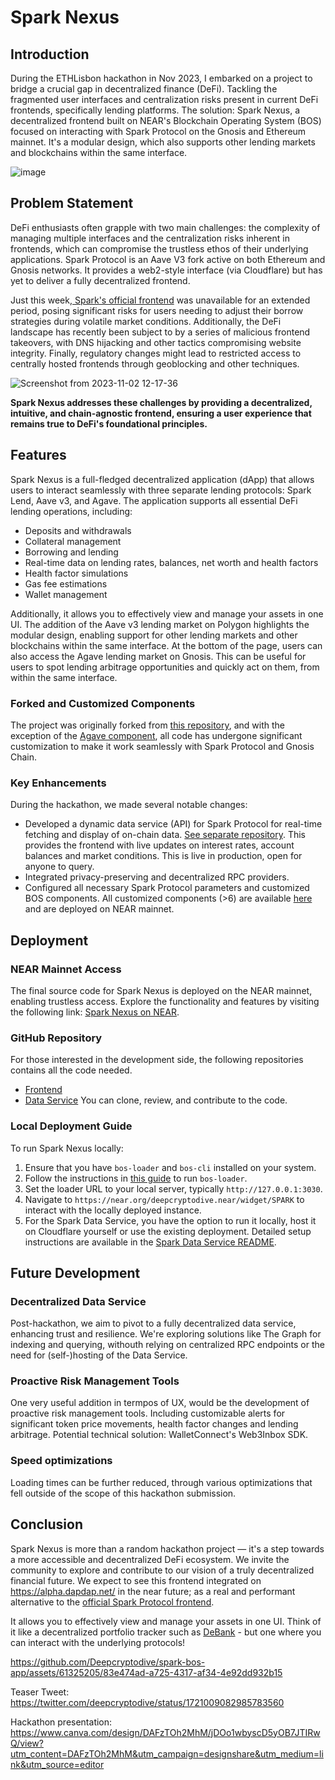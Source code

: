 # Spark Nexus

## Introduction
During the ETHLisbon hackathon in Nov 2023, I embarked on a project to bridge a crucial gap in decentralized finance (DeFi). Tackling the fragmented user interfaces and centralization risks present in current DeFi frontends, specifically lending platforms. The solution: Spark Nexus, a decentralized frontend built on NEAR's Blockchain Operating System (BOS) focused on interacting with Spark Protocol on the Gnosis and Ethereum mainnet. It's a modular design, which also supports other lending markets and blockchains within the same interface.

![image](https://github.com/Deepcryptodive/spark-bos-app/assets/61325205/898b1f71-1bb4-47a5-af2b-c1c565a7b012)


## Problem Statement
DeFi enthusiasts often grapple with two main challenges: the complexity of managing multiple interfaces and the centralization risks inherent in frontends, which can compromise the trustless ethos of their underlying applications. Spark Protocol is an Aave V3 fork active on both Ethereum and Gnosis networks. It provides a web2-style interface (via Cloudflare) but has yet to deliver a fully decentralized frontend.

Just this week,[ Spark's official frontend](https://app.spark.fi/) was unavailable for an extended period, posing significant risks for users needing to adjust their borrow strategies during volatile market conditions. Additionally, the DeFi landscape has recently been subject to by a series of malicious frontend takeovers, with DNS hijacking and other tactics compromising website integrity. Finally, regulatory changes might lead to restricted access to centrally hosted frontends through geoblocking and other techniques.

![Screenshot from 2023-11-02 12-17-36](https://github.com/Deepcryptodive/spark-bos-app/assets/61325205/c3b71c26-02ca-426a-8d6e-5d5ea436869a)

**Spark Nexus addresses these challenges by providing a decentralized, intuitive, and chain-agnostic frontend, ensuring a user experience that remains true to DeFi's foundational principles.**




## Features
Spark Nexus is a full-fledged decentralized application (dApp) that allows users to interact seamlessly with three separate lending protocols: Spark Lend, Aave v3, and Agave. The application supports all essential DeFi lending operations, including:
- Deposits and withdrawals
- Collateral management
- Borrowing and lending
- Real-time data on lending rates, balances, net worth and health factors
- Health factor simulations
- Gas fee estimations
- Wallet management

Additionally, it allows you to effectively view and manage your assets in one UI.
The addition of the Aave v3 lending market on Polygon highlights the modular design, enabling support for other lending markets and other blockchains within the same interface. At the bottom of the page, users can also access the Agave lending market on Gnosis. This can be useful for users to spot lending arbitrage opportunities and quickly act on them, from within the same interface. 

### Forked and Customized Components
The project was originally forked from [this repository](https://near.org/near/widget/ComponentDetailsPage?src=bluebiu.near/widget/ZKEVM.AAVE), and with the exception of the [Agave component](https://near.org/near/widget/ComponentDetailsPage?src=bluebiu.near/widget/Gnosis.Lending), all code has undergone significant customization to make it work seamlessly with Spark Protocol and Gnosis Chain.


### Key Enhancements
During the hackathon, we made several notable changes:
- Developed a dynamic data service (API) for Spark Protocol for real-time fetching and display of on-chain data. [See separate repository](https://github.com/Deepcryptodive/spark-data-service). This provides the frontend with live updates on interest rates, account balances and market conditions. This is live in production, open for anyone to query.
- Integrated privacy-preserving and decentralized RPC providers.
- Configured all necessary Spark Protocol parameters and customized BOS components. All customized components (>6) are available [here](https://near.org/near/widget/ProfilePage?accountId=deepcryptodive.near&tab=apps) and are deployed on NEAR mainnet.



## Deployment
### NEAR Mainnet Access
The final source code for Spark Nexus is deployed on the NEAR mainnet, enabling trustless access. Explore the functionality and features by visiting the following link: [Spark Nexus on NEAR](https://near.org/deepcryptodive.near/widget/SPARK).

### GitHub Repository
For those interested in the development side, the following repositories contains all the code needed. 
* [Frontend](https://github.com/Deepcryptodive/spark-nexus) 
* [Data Service]([url](https://github.com/Deepcryptodive/spark-data-service/))
You can clone, review, and contribute to the code.

### Local Deployment Guide
To run Spark Nexus locally:
1. Ensure that you have `bos-loader` and `bos-cli` installed on your system.
2. Follow the instructions in [this guide](https://docs.near.org/bos/dev/bos-loader) to run `bos-loader`.
3. Set the loader URL to your local server, typically `http://127.0.0.1:3030`.
4. Navigate to `https://near.org/deepcryptodive.near/widget/SPARK` to interact with the locally deployed instance.
5. For the Spark Data Service, you have the option to run it locally, host it on Cloudflare yourself or use the existing deployment. Detailed setup instructions are available in the [Spark Data Service README](https://github.com/Deepcryptodive/spark-data-service/blob/main/README.md).



## Future Development
### Decentralized Data Service
Post-hackathon, we aim to pivot to a fully decentralized data service, enhancing trust and resilience. We're exploring solutions like The Graph for indexing and querying, withouth relying on centralized RPC endpoints or the need for (self-)hosting of the Data Service.

### Proactive Risk Management Tools
One very useful addition in termpos of UX, would be the development of proactive risk management tools. Including customizable alerts for significant token price movements, health factor changes and lending arbitrage. Potential technical solution: WalletConnect's Web3Inbox SDK.

### Speed optimizations
Loading times can be further reduced, through various optimizations that fell outside of the scope of this hackathon submission.

## Conclusion
Spark Nexus is more than a random hackathon project — it's a step towards a more accessible and decentralized DeFi ecosystem. We invite the community to explore and contribute to our vision of a truly decentralized financial future.  We expect to see this frontend integrated on https://alpha.dapdap.net/ in the near future; as a real and performant alternative to the [official Spark Protocol frontend](https://spark.fi/).

It allows you to effectively view and manage your assets in one UI. Think of it like a decentralized portfolio tracker such as [DeBank](https://debank.com/) - but one where you can interact with the underlying protocols!



https://github.com/Deepcryptodive/spark-bos-app/assets/61325205/83e474ad-a725-4317-af34-4e92dd932b15


Teaser Tweet: https://twitter.com/deepcryptodive/status/1721009082985783560 

Hackathon presentation: https://www.canva.com/design/DAFzTOh2MhM/jDOo1wbyscD5yOB7JTIRwQ/view?utm_content=DAFzTOh2MhM&utm_campaign=designshare&utm_medium=link&utm_source=editor
